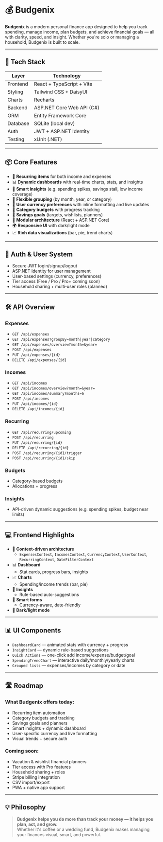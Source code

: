# 💰 Budgenix 

**Budgenix** is a modern personal finance app designed to help you track spending, manage income, plan budgets, and achieve financial goals — all with clarity, speed, and insight. Whether you're solo or managing a household, Budgenix is built to scale.

---

## 🚀 Tech Stack

| Layer       | Technology                |
|-------------|--------------------------|
| Frontend    | React + TypeScript + Vite |
| Styling     | Tailwind CSS + DaisyUI    |
| Charts      | Recharts                  |
| Backend     | ASP.NET Core Web API (C#) |
| ORM         | Entity Framework Core     |
| Database    | SQLite (local dev)        |
| Auth        | JWT + ASP.NET Identity    |
| Testing     | xUnit (.NET)              |

---

## 📦 Core Features

- 🔁 **Recurring items** for both income and expenses
- 📊 **Dynamic dashboards** with real-time charts, stats, and insights
- 🧠 **Smart insights** (e.g. spending spikes, savings stall, low income coverage)
- 📆 **Flexible grouping** (by month, year, or category)
- 💸 **User currency preferences** with inline formatting and live updates
- 🎯 **Category budgets** with progress tracking
- 🌟 **Savings goals** (targets, wishlists, planners)
- 🧩 **Modular architecture** (React + ASP.NET Core)
- 🌍 **Responsive UI** with dark/light mode
- 📈 **Rich data visualizations** (bar, pie, trend charts)

---

## 🔐 Auth & User System

- Secure JWT login/signup/logout
- ASP.NET Identity for user management
- User-based settings (currency, preferences)
- Tier access (Free / Pro / Pro+ coming soon)
- Household sharing + multi-user roles (planned)

---

## 🛠 API Overview

### Expenses
- `GET /api/expenses`
- `GET /api/expenses?groupBy=month|year|category`
- `GET /api/expenses/overview?month=&year=`
- `POST /api/expenses`
- `PUT /api/expenses/{id}`
- `DELETE /api/expenses/{id}`

### Incomes
- `GET /api/incomes`
- `GET /api/incomes/overview?month=&year=`
- `GET /api/incomes/summary?months=6`
- `POST /api/incomes`
- `PUT /api/incomes/{id}`
- `DELETE /api/incomes/{id}`

### Recurring
- `GET /api/recurring/upcoming`
- `POST /api/recurring`
- `PUT /api/recurring/{id}`
- `DELETE /api/recurring/{id}`
- `POST /api/recurring/{id}/trigger`
- `POST /api/recurring/{id}/skip`

### Budgets
- Category-based budgets
- Allocations + progress

### Insights
- API-driven dynamic suggestions (e.g. spending spikes, budget near limits)

---

## 💻 Frontend Highlights

- 🔗 **Context-driven architecture**
  - `ExpensesContext`, `IncomesContext`, `CurrencyContext`, `UserContext`, `RecurringContext`, `DateFilterContext`
- 📊 **Dashboard**
  - Stat cards, progress bars, insights
- 📈 **Charts**
  - Spending/income trends (bar, pie)
- 🧠 **Insights**
  - Rule-based auto-suggestions
- 📅 **Smart forms**
  - Currency-aware, date-friendly
- 🌈 **Dark/light mode**

---

## 📊 UI Components

- `DashboardCard` — animated stats with currency + progress
- `InsightCard` — dynamic rule-based suggestions
- `Quick Actions` — one-click add income/expense/budget/goal
- `SpendingTrendChart` — interactive daily/monthly/yearly charts
- `Grouped lists` — expenses/incomes by category or date

---

## 🛣 Roadmap

### What Budgenix offers today:
- Recurring item automation
- Category budgets and tracking
- Savings goals and planners
- Smart insights + dynamic dashboard
- User-specific currency and live formatting
- Visual trends + secure auth

### Coming soon:
- Vacation & wishlist financial planners
- Tier access with Pro features
- Household sharing + roles
- Stripe billing integration
- CSV import/export
- PWA + native app support

---

## 💡 Philosophy

> **Budgenix helps you do more than track your money — it helps you plan, act, and grow.**  
> Whether it's coffee or a wedding fund, Budgenix makes managing your finances visual, smart, and powerful.
